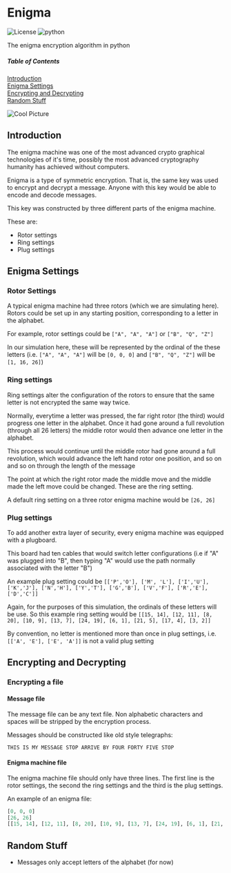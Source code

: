 # Enigma
![License](https://img.shields.io/badge/license-MIT-blue.svg) ![python](https://img.shields.io/badge/python-3.5-blue.svg)

The enigma encryption algorithm in python

##### Table of Contents

[Introduction](https://github.com/patrickleweryharris/enigma#introduction)  
[Enigma Settings](https://github.com/patrickleweryharris/enigma#enigma-settings)  
[Encrypting and Decrypting](https://github.com/patrickleweryharris/enigma#encrypting-and-decrypting)  
[Random Stuff](https://github.com/patrickleweryharris/enigma#random-stuff)  

![Cool Picture](https://raw.githubusercontent.com/patrickleweryharris/enigma/master/img/enigma_machine.jpg)

## Introduction
The enigma machine was one of the most advanced crypto graphical technologies of it's time, possibly the most advanced cryptography humanity has achieved without computers.

Enigma is a type of symmetric encryption. That is, the same key was used to encrypt and decrypt a message. Anyone with this key would be able to encode and decode messages.

This key was constructed by three different parts of the enigma machine.

These are:

  - Rotor settings
  - Ring settings
  - Plug settings

## Enigma Settings

### Rotor Settings

A typical enigma machine had three rotors (which we are simulating here). Rotors could be set up in any starting position, corresponding to a letter in the alphabet.

For example, rotor settings could be `["A", "A", "A"]` or `["B", "Q", "Z"]`

In our simulation here, these will be represented by the ordinal of the these letters (i.e. `["A", "A", "A"]` will be `[0, 0, 0]` and `["B", "Q", "Z"]` will be `[1, 16, 26]`)

### Ring settings

Ring settings alter the configuration of the rotors to ensure that the same letter is not encrypted the same way twice.

Normally, everytime a letter was pressed, the far right rotor (the third) would progress one letter in the alphabet. Once it had gone around a full revolution (through all 26 letters) the middle rotor would then advance one letter in the alphabet.

This process would continue until the middle rotor had gone around a full revolution, which would advance the left hand rotor one position, and so on and so on through the length of the message

The point at which the right rotor made the middle move and the middle made the left move could be changed. These are the ring setting.

A default ring setting on a three rotor enigma machine would be `[26, 26]`

### Plug settings

To add another extra layer of security, every enigma machine was equipped with a plugboard.

This board had ten cables that would switch letter configurations (i.e if "A" was plugged into "B", then typing "A" would use the path normally associated with the letter "B")

An example plug setting could be `[['P','O'], ['M', 'L'], ['I','U'], ['K','J'], ['N','H'], ['Y','T'], ['G','B'], ['V','F'], ['R','E'], ['D','C']]`

Again, for the purposes of this simulation, the ordinals of these letters will be use. So this example ring setting would be
`[[15, 14], [12, 11], [8, 20], [10, 9], [13, 7], [24, 19], [6, 1], [21, 5], [17, 4], [3, 2]]`

By convention, no letter is mentioned more than once in plug settings, i.e. `[['A', 'E'], ['E', 'A']]` is not  a valid plug setting

## Encrypting and Decrypting

### Encrypting a file

#### Message file

The message file can be any text file. Non alphabetic characters and spaces will be stripped by the encryption process.

Messages should be constructed like old style telegraphs:

`THIS IS MY MESSAGE STOP ARRIVE BY FOUR FORTY FIVE STOP`


#### Enigma machine file
The enigma machine file should only have three lines. The first line is the rotor settings, the second the ring settings and the third is the plug settings.

An example of an enigma file:

```python
[0, 0, 0]
[26, 26]
[[15, 14], [12, 11], [8, 20], [10, 9], [13, 7], [24, 19], [6, 1], [21, 5], [17, 4], [3, 2]]
```

## Random Stuff

- Messages only accept letters of the alphabet (for now)
